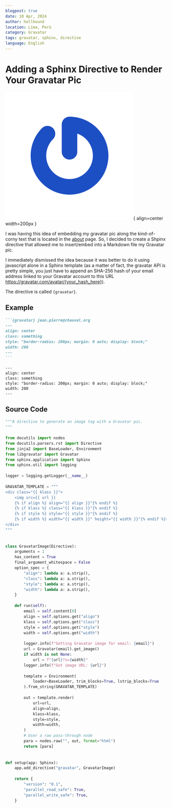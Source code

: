 ```yaml
---
blogpost: true
date: 10 Apr, 2024
author: hellhound
location: Lima, Perú
category: Gravatar
tags: gravatar, sphinx, directive
language: English
---
```


# Adding a Sphinx Directive to Render Your Gravatar Pic

![Gravatar](/_static/images/gravatar.png){ align=center width=200px }

I was having this idea of embedding my gravatar pic along the kind-of-corny text
that is located in the [about](../about.md) page. So, I decided to create a
Shpinx directive that allowed me to insert/embed into a Markdown file my
Gravatar pic.

I immediately dismissed the idea because it was better to do it using javascript
alone in a Sphinx template (as a matter of fact, the gravatar API is pretty
simple, you just have to append an SHA-256 hash of your email address linked to
your Gravatar account to this URL https://gravatar.com/avatar/{your_hash_here}).

The directive is called `{gravatar}`.

## Example

````markdown
```{gravatar} jean.pierre@chauvel.org
---
align: center
class: something
style: "border-radius: 200px; margin: 0 auto; display: block;"
width: 200
---
```
````

```{gravatar} jean.pierre@chauvel.org
---
align: center
class: something
style: "border-radius: 200px; margin: 0 auto; display: block;"
width: 200
---
```

## Source Code

```python
"""A directive to generate an image tag with a Gravatar pic.
"""

from docutils import nodes
from docutils.parsers.rst import Directive
from jinja2 import BaseLoader, Environment
from libgravatar import Gravatar
from sphinx.application import Sphinx
from sphinx.util import logging

logger = logging.getLogger(__name__)

GRAVATAR_TEMPLATE = """
<div class="{{ klass }}">
    <img src={{ url }}
    {% if align %} align="{{ align }}"{% endif %}
    {% if klass %} class="{{ klass }}"{% endif %}
    {% if style %} style="{{ style }}"{% endif %}
    {% if width %} width="{{ width }}" height="{{ width }}"{% endif %}>
</div>
"""


class GravatarImage(Directive):
    arguments = 1
    has_content = True
    final_argument_whitespace = False
    option_spec = {
        "align": lambda a: a.strip(),
        "class": lambda a: a.strip(),
        "style": lambda a: a.strip(),
        "width": lambda a: a.strip(),
    }

    def run(self):
        email = self.content[0]
        align = self.options.get("align")
        klass = self.options.get("class")
        style = self.options.get("style")
        width = self.options.get("width")

        logger.info(f"Getting Gravatar image for email: {email}")
        url = Gravatar(email).get_image()
        if width is not None:
            url = f"{url}?s={width}"
        logger.info(f"Got image URL: {url}")

        template = Environment(
            loader=BaseLoader, trim_blocks=True, lstrip_blocks=True
        ).from_string(GRAVATAR_TEMPLATE)

        out = template.render(
            url=url,
            align=align,
            klass=klass,
            style=style,
            width=width,
        )
        # User a raw pass-through node
        para = nodes.raw("", out, format="html")
        return [para]


def setup(app: Sphinx):
    app.add_directive("gravatar", GravatarImage)

    return {
        "version": "0.1",
        "parallel_read_safe": True,
        "parallel_write_safe": True,
    }
```

